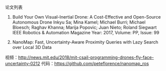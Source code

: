 论文列表
1. Build Your Own Visual-Inertial Drone: A Cost-Effective and Open-Source Autonomous Drone 
  Inkyu Sa;   Mina Kamel;   Michael Burri;   Michael Bloesch;   Raghav Khanna;   Marija Popovic;   Juan Nieto;   Roland Siegwart   
IEEE Robotics & Automation Magazine 
 Year: 2017, Volume: PP, Issue: 99 
 
 2. NanoMap: Fast, Uncertainty-Aware Proximity Queries with Lazy Search over Local 3D Data
 
 视频：http://news.mit.edu/2018/mit-csail-programming-drones-fly-face-uncertainty-0212
 代码：https://github.com/peteflorence/nanomap_ros
